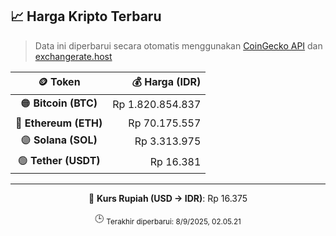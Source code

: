 

<!-- HARGA_KRIPTO -->
## 📈 Harga Kripto Terbaru

> Data ini diperbarui secara otomatis menggunakan [CoinGecko API](https://www.coingecko.com/) dan [exchangerate.host](https://exchangerate.host/)

<div align="center">

| 🪙 Token | 💰 Harga (IDR) |
|:------:|---------------:|
| 🟠 **Bitcoin (BTC)**   | Rp 1.820.854.837 |
| 🔵 **Ethereum (ETH)**  | Rp 70.175.557 |
| 🟣 **Solana (SOL)**    | Rp 3.313.975 |
| 🟢 **Tether (USDT)**   | Rp 16.381 |

---

💱 **Kurs Rupiah (USD → IDR)**: Rp 16.375

🕒 <sub>Terakhir diperbarui: 8/9/2025, 02.05.21</sub>

</div>
<!-- /HARGA_KRIPTO -->